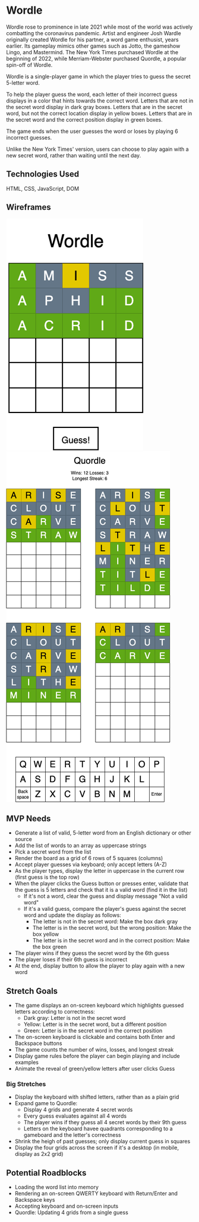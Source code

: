 # Wordle
Wordle rose to prominence in late 2021 while most of the world was actively combatting the coronavirus pandemic. Artist and engineer Josh Wardle originally created Wordle for his partner, a word game enthusist, years earlier. Its gameplay mimics other games such as Jotto, the gameshow Lingo, and Mastermind. The New York Times purchased Wordle at the beginning of 2022, while Merriam-Webster purchased Quordle, a popular spin-off of Wordle.

Wordle is a single-player game in which the player tries to guess the secret 5-letter word.

To help the player guess the word, each letter of their incorrect guess displays in a color that hints towards the correct word. Letters that are not in the secret word display in dark gray boxes. Letters that are in the secret word, but not the correct location display in yellow boxes. Letters that are in the secret word and the correct position display in green boxes.

The game ends when the user guesses the word or loses by playing 6 incorrect guesses.

Unlike the New York Times' version, users can choose to play again with a new secret word, rather than waiting until the next day.


## Technologies Used
HTML, CSS, JavaScript, DOM


## Wireframes

<!-- local image -->
![Wordle Wireframe](wireframe.png) ![Quordle Wireframe](wireframe-stretch.png)

## MVP Needs
* Generate a list of valid, 5-letter word from an English dictionary or other source
* Add the list of words to an array as uppercase strings
* Pick a secret word from the list
* Render the board as a grid of 6 rows of 5 squares (columns)
* Accept player guesses via keyboard; only accept letters (A-Z)
* As the player types, display the letter in uppercase in the current row (first guess is the top row)
* When the player clicks the Guess button or presses enter, validate that the guess is 5 letters and check that it is a valid word (find it in the list)
    * If it's not a word, clear the guess and display message "Not a valid word"
    * If it's a valid guess, compare the player's guess against the secret word and update the display as follows:
        * The letter is not in the secret word: Make the box dark gray
        * The letter is in the secret word, but the wrong position: Make the box yellow
        * The letter is in the secret word and in the correct position: Make the box green
* The player wins if they guess the secret word by the 6th guess
* The player loses if their 6th guess is incorrect
* At the end, display button to allow the player to play again with a new word


## Stretch Goals
* The game displays an on-screen keyboard which highlights guessed letters according to correctness:
    * Dark gray: Letter is not in the secret word
    * Yellow: Letter is in the secret word, but a different position
    * Green: Letter is in the secret word in the correct position
* The on-screen keyboard is clickable and contains both Enter and Backspace buttons
* The game counts the number of wins, losses, and longest streak
* Display game rules before the player can begin playing and include examples
* Animate the reveal of green/yellow letters after user clicks Guess

### Big Stretches
* Display the keyboard with shifted letters, rather than as a plain grid
* Expand game to Quordle:
    * Display 4 grids and generate 4 secret words
    * Every guess evaluates against all 4 words
    * The player wins if they guess all 4 secret words by their 9th guess
    * Letters on the keyboard havee quadrants corresponding to a gameboard and the letter's correctness
* Shrink the heigh of past guesses; only display current guess in squares
* Display the four grids across the screen if it's a desktop (in mobile, display as 2x2 grid)


## Potential Roadblocks
* Loading the word list into memory
* Rendering an on-screen QWERTY keyboard with Return/Enter and Backspace keys
* Accepting keyboard and on-screen inputs
* Quordle: Updating 4 grids from a single guess